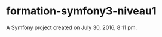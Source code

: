 formation-symfony3-niveau1
================================

A Symfony project created on July 30, 2016, 8:11 pm.
